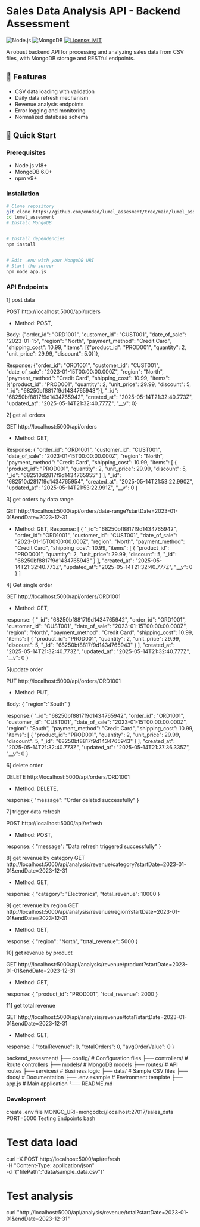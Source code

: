 # Sales Data Analysis API - Backend Assessment

![Node.js](https://img.shields.io/badge/Node.js-18+-green)
![MongoDB](https://img.shields.io/badge/MongoDB-6.0+-blue)
[![License: MIT](https://img.shields.io/badge/License-MIT-yellow.svg)](https://opensource.org/licenses/MIT)

A robust backend API for processing and analyzing sales data from CSV files, with MongoDB storage and RESTful endpoints.

## 📌 Features

- CSV data loading with validation
- Daily data refresh mechanism
- Revenue analysis endpoints
- Error logging and monitoring
- Normalized database schema

## 🚀 Quick Start

### Prerequisites

- Node.js v18+
- MongoDB 6.0+
- npm v9+

### Installation

```bash
# Clone repository
git clone https://github.com/ennded/lumel_assesment/tree/main/lumel_assesment.git
cd lumel_assesment
# Install MongoDB


# Install dependencies
npm install


# Edit .env with your MongoDB URI
# Start the server
npm node app.js
```

### API Endpoints

1] post data

POST http://localhost:5000/api/orders

- Method: POST,

Body: {"order_id": "ORD1001", "customer_id": "CUST001", "date_of_sale": "2023-01-15", "region": "North", "payment_method": "Credit Card", "shipping_cost": 10.99, "items": [{"product_id": "PROD001", "quantity": 2, "unit_price": 29.99, "discount": 5.0}]},

Response: {"order_id": "ORD1001", "customer_id": "CUST001", "date_of_sale": "2023-01-15T00:00:00.000Z", "region": "North", "payment_method": "Credit Card", "shipping_cost": 10.99, "items": [{"product_id": "PROD001", "quantity": 2, "unit_price": 29.99, "discount": 5, "_id": "68250bf8817f9d1434765943"}], "\_id": "68250bf8817f9d1434765942", "created_at": "2025-05-14T21:32:40.773Z", "updated_at": "2025-05-14T21:32:40.777Z", "\_\_v": 0}

2] get all orders

GET http://localhost:5000/api/orders

- Method: GET,

Response: {
"order_id": "ORD1001",
"customer_id": "CUST001",
"date_of_sale": "2023-01-15T00:00:00.000Z",
"region": "North",
"payment_method": "Credit Card",
"shipping_cost": 10.99,
"items": [
{
"product_id": "PROD001",
"quantity": 2,
"unit_price": 29.99,
"discount": 5,
"_id": "682510d2817f9d1434765955"
}
],
"\_id": "682510d2817f9d1434765954",
"created_at": "2025-05-14T21:53:22.990Z",
"updated_at": "2025-05-14T21:53:22.991Z",
"\_\_v": 0
}

3] get orders by data range

GET http://localhost:5000/api/orders/date-range?startDate=2023-01-01&endDate=2023-12-31

- Method: GET,
  Response: [
  {
  "\_id": "68250bf8817f9d1434765942",
  "order_id": "ORD1001",
  "customer_id": "CUST001",
  "date_of_sale": "2023-01-15T00:00:00.000Z",
  "region": "North",
  "payment_method": "Credit Card",
  "shipping_cost": 10.99,
  "items": [
  {
  "product_id": "PROD001",
  "quantity": 2,
  "unit_price": 29.99,
  "discount": 5,
  "_id": "68250bf8817f9d1434765943"
  }
  ],
  "created_at": "2025-05-14T21:32:40.773Z",
  "updated_at": "2025-05-14T21:32:40.777Z",
  "\_\_v": 0
  }
  ]

4] Get single order

GET http://localhost:5000/api/orders/ORD1001

- Method: GET,

response: {
"\_id": "68250bf8817f9d1434765942",
"order_id": "ORD1001",
"customer_id": "CUST001",
"date_of_sale": "2023-01-15T00:00:00.000Z",
"region": "North",
"payment_method": "Credit Card",
"shipping_cost": 10.99,
"items": [
{
"product_id": "PROD001",
"quantity": 2,
"unit_price": 29.99,
"discount": 5,
"_id": "68250bf8817f9d1434765943"
}
],
"created_at": "2025-05-14T21:32:40.773Z",
"updated_at": "2025-05-14T21:32:40.777Z",
"\_\_v": 0
}

5]update order

PUT http://localhost:5000/api/orders/ORD1001

- Method: PUT,

Body: {
"region":"South"
}

response:{
"\_id": "68250bf8817f9d1434765942",
"order_id": "ORD1001",
"customer_id": "CUST001",
"date_of_sale": "2023-01-15T00:00:00.000Z",
"region": "South",
"payment_method": "Credit Card",
"shipping_cost": 10.99,
"items": [
{
"product_id": "PROD001",
"quantity": 2,
"unit_price": 29.99,
"discount": 5,
"_id": "68250bf8817f9d1434765943"
}
],
"created_at": "2025-05-14T21:32:40.773Z",
"updated_at": "2025-05-14T21:37:36.335Z",
"\_\_v": 0
}

6] delete order

DELETE http://localhost:5000/api/orders/ORD1001

- Method: DELETE,

response:{
"message": "Order deleted successfully"
}

7] trigger data refresh

POST http://localhost:5000/api/refresh

- Method: POST,

response: {
"message": "Data refresh triggered successfully"
}

8] get revenue by category
GET http://localhost:5000/api/analysis/revenue/category?startDate=2023-01-01&endDate=2023-12-31

- Method: GET,

response: {
"category": "Electronics",
"total_revenue": 10000
}

9] get revenue by region
GET http://localhost:5000/api/analysis/revenue/region?startDate=2023-01-01&endDate=2023-12-31

- Method: GET,

response: {
"region": "North",
"total_revenue": 5000
}

10] get revenue by product

GET http://localhost:5000/api/analysis/revenue/product?startDate=2023-01-01&endDate=2023-12-31

- Method: GET,

response: {
"product_id": "PROD001",
"total_revenue": 2000
}

11] get total revenue

GET http://localhost:5000/api/analysis/revenue/total?startDate=2023-01-01&endDate=2023-12-31

- Method: GET,

response: {
"totalRevenue": 0,
"totalOrders": 0,
"avgOrderValue": 0
}

backend_assesment/
├── config/ # Configuration files
├── controllers/ # Route controllers
├── models/ # MongoDB models
├── routes/ # API routes
├── services/ # Business logic
├── data/ # Sample CSV files
├── docs/ # Documentation
├── .env.example # Environment template
├── app.js # Main application
└── README.md

### Development

create .env file
MONGO_URI=mongodb://localhost:27017/sales_data
PORT=5000
Testing Endpoints
bash

# Test data load

curl -X POST http://localhost:5000/api/refresh \
 -H "Content-Type: application/json" \
 -d '{"filePath":"data/sample_data.csv"}'

# Test analysis

curl "http://localhost:5000/api/analysis/revenue/total?startDate=2023-01-01&endDate=2023-12-31"
